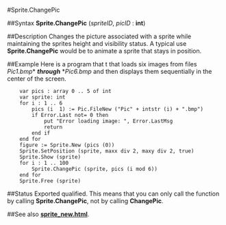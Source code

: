 
#Sprite.ChangePic

##Syntax
**Sprite.ChangePic** (*spriteID*, *picID* : **int**)



##Description
Changes the picture associated with a sprite while maintaining the sprites height and visibility status. A typical use **Sprite.ChangePic** would be to animate a sprite that stays in position.



##Example
Here is a program that t that loads six images from files *Pic1.bmp** ***through*** **Pic6.bmp* and then displays them sequentially in the center of the screen.


        var pics : array 0 .. 5 of int
        var sprite: int
        for i : 1 .. 6
            pics (i  1) := Pic.FileNew ("Pic" + intstr (i) + ".bmp")
            if Error.Last not= 0 then
                put "Error loading image: ", Error.LastMsg
                return
            end if
        end for
        figure := Sprite.New (pics (0))
        Sprite.SetPosition (sprite, maxx div 2, maxy div 2, true)
        Sprite.Show (sprite)
        for i : 1 .. 100
            Sprite.ChangePic (sprite, pics (i mod 6))
        end for
        Sprite.Free (sprite)
##Status
Exported qualified.
This means that you can only call the function by calling **Sprite.ChangePic**, not by calling **ChangePic**.



##See also
**[sprite_new.html](Sprite.New)**.


